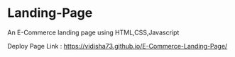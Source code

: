# Landing-Page
An E-Commerce landing page using HTML,CSS,Javascript

Deploy Page Link : https://vidisha73.github.io/E-Commerce-Landing-Page/
